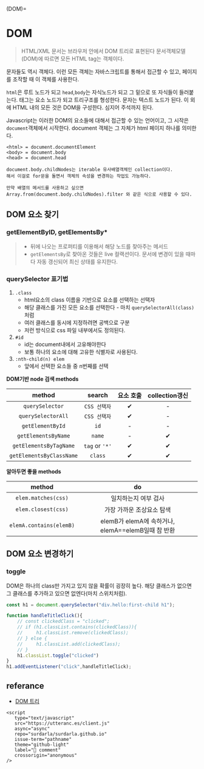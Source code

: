(DOM)=
# DOM

> HTML/XML 문서는 브라우저 안에서 DOM 트리로 표현된다
> 문서객체모델(DOM)에 따르면 모든 HTML tag는 객체이다.

문자들도 역시 객체다. 이런 모든 객체는 자바스크립트를 통해서 접근할 수 있고, 페이지를 조작할 때 이 객체를 사용한다.

`html`은 루트 노드가 되고 `head`,`body`는 자식노드가 되고 그 밑으로 또 자식들이 들러붙는다. 태그는 요소 노드가 되고 트리구조를 형성한다. 문자는 텍스트 노드가 된다. 이 외에 HTML 내의 모든 것은 DOM을 구성한다. 심지어 주석까지 된다.

Javascript는 이러한 DOM의 요소들에 대해서 접근할 수 있는 언어이고, 그 시작은 `document`객체에서 시작한다. document 객체는 그 자체가 html 페이지 하나를 의미한다.

    <html> = document.documentElement
    <body> = document.body
    <head> = document.head

    document.body.childNodes는 iterable 유사배열객체인 collection이다.
    해서 이걸로 for문을 돌면서 객체의 속성을 변경하는 작업도 가능하다.

    만약 배열의 메서드를 사용하고 싶으면
    Array.from(document.body.childNodes).filter 와 같은 식으로 사용할 수 있다.

## DOM 요소 찾기

### getElementByID, getElementsBy*

> - 뒤에 나오는 프로퍼티를 이용해서 해당 노드를 찾아주는 메서드
> - `getElementsBy`로 찾아온 것들은 live 컬랙션이다. 문서에 변경이 있을 때마다 자동 갱신되어 최신 상태를 유지한다.

### querySelector 표기법

1. `.class`
   - html요소의 class 이름을 기반으로 요소를 선택하는 선택자
   - 해당 클래스를 가진 모든 요소를 선택한다 - 마치 `querySelectorAll(class)`처럼
   - 여러 클래스를 동시에 지정하려면 공백으로 구분
   - 저런 방식으로 css 파일 내부에서도 정의된다.
2. `#id`
   - id는 document내에서 고유해야한다
   - 보통 하나의 요소에 대해 고유한 식별자로 사용된다.
3. `:nth-child(n) elem`
   - 앞에서 선택한 요소들 중 n번째를 선택

**DOM기반 node 검색 methods**

|          method          |    search     | 요소 호출 | collection갱신 |
| :----------------------: | :-----------: | :------: | :------------: |
|     `querySelector`      | `CSS 선택자`  |    ✔     |       -        |
|    `querySelectorAll`    | `CSS 선택자`  |    ✔     |       -        |
|     `getElementById`     |     `id`      |    -     |       -        |
|   `getElementsByName`    |    `name`     |    -     |       ✔        |
|  `getElementsByTagName`  | `tag` or `'*'` |    ✔     |       ✔        |
| `getElementsByClassName` |    `class`    |    ✔     |       ✔        |

**알아두면 좋을 methods**

|method|do|
|:-:|:-:|
|`elem.matches(css)`|일치하는지 여부 검사|
|`elem.closest(css)`|가장 가까운 조상요소 탐색|
|`elemA.contains(elemB)`|elemB가 elemA에 속하거나, elemA==elemB일때 참 반환|

## DOM 요소 변경하기

### toggle

DOM은 하나의 class만 가지고 있지 않을 확률이 굉장히 높다. 해당 클래스가 없으면 그 클래스를 추가하고 있으면 없엔다(마치 스위치처럼).

```javascript
const h1 = document.querySelector("div.hello:first-child h1");

function handleTitleClick(){
    // const clickedClass = "clicked";
    // if (h1.classList.contains(clickedClass)){
    //     h1.classList.remove(clickedClass);
    // } else {
    //     h1.classList.add(clickedClass);
    // }
    h1.classList.toggle("clicked")
}
h1.addEventListener("click",handleTitleClick);
```

## referance

- [DOM 트리](https://ko.javascript.info/dom-nodes)


```{raw} html
<script
   type="text/javascript"
   src="https://utteranc.es/client.js"
   async="async"
   repo="surdarla/surdarla.github.io"
   issue-term="pathname"
   theme="github-light"
   label="💬 comment"
   crossorigin="anonymous"
/>
```
